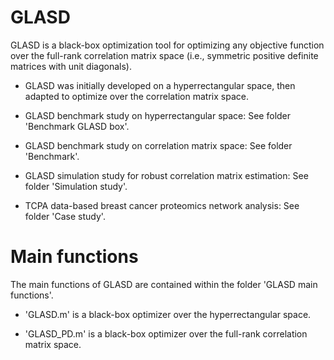# GLASD

GLASD is a black-box optimization tool for optimizing any objective function over the full-rank correlation matrix space (i.e., symmetric positive definite matrices with unit diagonals).

- GLASD was initially developed on a hyperrectangular space, then adapted to optimize over the correlation matrix space.

- GLASD benchmark study on hyperrectangular space: See folder 'Benchmark GLASD box'.

- GLASD benchmark study on correlation matrix space: See folder 'Benchmark'.

- GLASD simulation study for robust correlation matrix estimation: See folder 'Simulation study'.

- TCPA data-based breast cancer proteomics network analysis: See folder 'Case study'.

# Main functions

The main functions of GLASD are contained within the folder 'GLASD main functions'.

- 'GLASD.m' is a black-box optimizer over the hyperrectangular space.

- 'GLASD_PD.m' is a black-box optimizer over the full-rank correlation matrix space.





